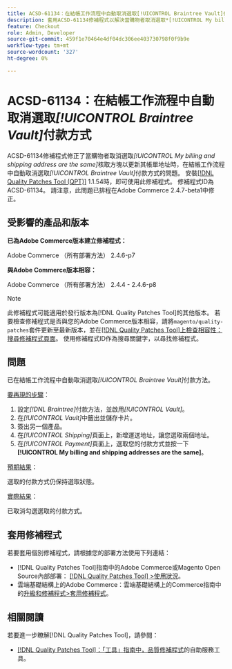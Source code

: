 ```yaml
---
title: ACSD-61134：在結帳工作流程中自動取消選取[!UICONTROL Braintree Vault]付款方式
description: 套用ACSD-61134修補程式以解決當購物者取消選取*[!UICONTROL My billing and shipping address are the same]*核取方塊以更新其帳單地址時，在結帳工作流程中自動取消選取*[!UICONTROL Braintree Vault]*付款方法的Adobe Commerce問題。
feature: Checkout
role: Admin, Developer
source-git-commit: 459f1e70464e4df04dc306ee403730798f0f9b9e
workflow-type: tm+mt
source-wordcount: '327'
ht-degree: 0%

---
```


# ACSD-61134：在結帳工作流程中自動取消選取&#x200B;*[!UICONTROL Braintree Vault]*&#x200B;付款方式

ACSD-61134修補程式修正了當購物者取消選取&#x200B;*[!UICONTROL My billing and shipping address are the same]*&#x200B;核取方塊以更新其帳單地址時，在結帳工作流程中自動取消選取&#x200B;*[!UICONTROL Braintree Vault]*&#x200B;付款方式的問題。 安裝[[!DNL Quality Patches Tool (QPT)]](https://experienceleague.adobe.com/zh-hant/docs/commerce-knowledge-base/kb/announcements/commerce-announcements/magento-quality-patches-released-new-tool-to-self-serve-quality-patches) 1.1.54時，即可使用此修補程式。 修補程式ID為ACSD-61134。 請注意，此問題已排程在Adobe Commerce 2.4.7-beta1中修正。

## 受影響的產品和版本

**已為Adobe Commerce版本建立修補程式：**

Adobe Commerce （所有部署方法） 2.4.6-p7

**與Adobe Commerce版本相容：**

Adobe Commerce （所有部署方法） 2.4.4 - 2.4.6-p8

>[!NOTE]
>
>此修補程式可能適用於發行版本為[!DNL Quality Patches Tool]的其他版本。 若要檢查修補程式是否與您的Adobe Commerce版本相容，請將`magento/quality-patches`套件更新至最新版本，並在[[!DNL Quality Patches Tool]上檢查相容性：搜尋修補程式頁面](https://experienceleague.adobe.com/tools/commerce-quality-patches/index.html?lang=zh-Hant)。 使用修補程式ID作為搜尋關鍵字，以尋找修補程式。

## 問題

已在結帳工作流程中自動取消選取&#x200B;*[!UICONTROL Braintree Vault]*&#x200B;付款方法。

<u>要再現的步驟</u>：

1. 設定&#x200B;*[!DNL Braintree]*&#x200B;付款方法，並啟用&#x200B;*[!UICONTROL Vault]*。
1. 在&#x200B;*[!UICONTROL Vault]*&#x200B;中籤出並儲存卡片。
1. 簽出另一個產品。
1. 在&#x200B;*[!UICONTROL Shipping]*&#x200B;頁面上，新增運送地址，讓您選取兩個地址。
1. 在&#x200B;*[!UICONTROL Payment]*&#x200B;頁面上，選取您的付款方式並按一下&#x200B;**[!UICONTROL My billing and shipping addresses are the same]**。

<u>預期結果</u>：

選取的付款方式仍保持選取狀態。

<u>實際結果</u>：

已取消勾選選取的付款方式。

## 套用修補程式

若要套用個別修補程式，請根據您的部署方法使用下列連結：

* [!DNL Quality Patches Tool]指南中的Adobe Commerce或Magento Open Source內部部署： [[!DNL Quality Patches Tool] >使用狀況](/help/tools/quality-patches-tool/usage.md)。
* 雲端基礎結構上的Adobe Commerce：雲端基礎結構上的Commerce指南中的[升級和修補程式>套用修補程式](https://experienceleague.adobe.com/docs/commerce-cloud-service/user-guide/develop/upgrade/apply-patches.html?lang=zh-Hant)。

## 相關閱讀

若要進一步瞭解[!DNL Quality Patches Tool]，請參閱：

* [[!DNL Quality Patches Tool]：「工具」指南中，品質修補程式](/help/tools/quality-patches-tool/quality-patches-tool-to-self-serve-quality-patches.md)的自助服務工具。


